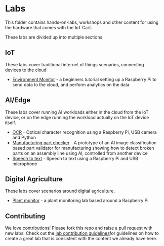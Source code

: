 # Labs

This folder contains hands-on-labs, workshops and other content for using the hardware that comes with the IoT Cart.

These labs are divided up into multiple sections.

## IoT

These labs cover traditional internet of things scenarios, connecting devices to the cloud

* [Environment Monitor](./iot/environment-monitor/) - a beginners tutorial setting up a Raspberry Pi to send data to the cloud, and perform analytics on the data

## AI/Edge

These labs cover running AI workloads either in the cloud from the IoT device, or on the edge running the workload actually on the IoT device itself.

* [OCR](./ai-edge/vision/ocr/) - Optical character recognition using a Raspberry Pi, USB camera and Python
* [Manufacturing part checker](./ai-edge/vision/manufacturing-part-check/) - A prototype of an AI image classification based part validator for  manufacturing showing how to detect broken parts on an assembly line using AI, controlled from another device
* [Speech to text](./ai-edge/speech/speech-to-text) - Speech to text using a Raspberry Pi and USB microphone

## Digital Agriculture

These labs cover scenarios around digital agriculture.

* [Plant monitor](./digital-agriculture/plant-monitor/) - a plant monitoring lab based around a Raspberry Pi

## Contributing

We love contributions! Please fork this repo and raise a pull request with new labs. Check out the [lab contribution guidelines](./lab_contribution_guidelines.md)for guidelines on how to create a great lab that is consistent with the content we already have here.
